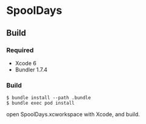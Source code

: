 SpoolDays
===========================

Build
---------------------------

### Required

* Xcode 6
* Bundler 1.7.4



### Build

    $ bundle install --path .bundle
    $ bundle exec pod install

open SpoolDays.xcworkspace with Xcode, and build.
